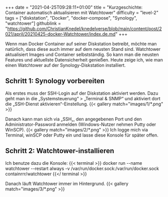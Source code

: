 +++
date = "2021-04-25T09:28:11+01:00"
title = "Kurzgeschichte: Container automatisch aktualisieren mit Watchtower"
difficulty = "level-2"
tags = ["diskstation", "Docker", "docker-compose", "Synology", "watchtower"]
githublink = "https://github.com/ChristianKnedel/knedelverse/blob/main/content/post/2021/april/20210425-docker-Watchtower/index.de.md"
+++

Wenn man Docker Container auf seiner Diskstation betreibt, möchte man natürlich, dass diese auch immer auf dem neusten Stand sind. Watchtower aktualisiert Images und Container selbstständig. So kann man die neusten Features und aktuellste Datensicherheit genießen. Heute zeige ich, wie man einen Watchtower auf der Synology-Diskstation installiert.

## Schritt 1: Synology vorbereiten
Als erstes muss der SSH-Login auf der Diskstation aktiviert werden. Dazu geht man in die „Systemsteuerung“ > „Terminal & SNMP“ und aktiviert dort die „SSH-Dienst aktivieren“-Einstellung.
{{< gallery match="images/1/*.png" >}}

Danach kann man sich via „SSH„, den angegebenen Port und den Administrator-Password anmelden (Windows-Nutzer nehmen Putty oder WinSCP).
{{< gallery match="images/2/*.png" >}}
Ich logge mich via Terminal, winSCP oder Putty ein und lasse diese Konsole für später offen. 

## Schritt 2: Watchtower-installieren
Ich benutze dazu die Konsole:
{{< terminal >}}
docker run --name watchtower --restart always -v /var/run/docker.sock:/var/run/docker.sock containrrr/watchtower
{{</ terminal >}}

Danach läuft Watchtower immer im Hintergrund.
{{< gallery match="images/3/*.png" >}}


